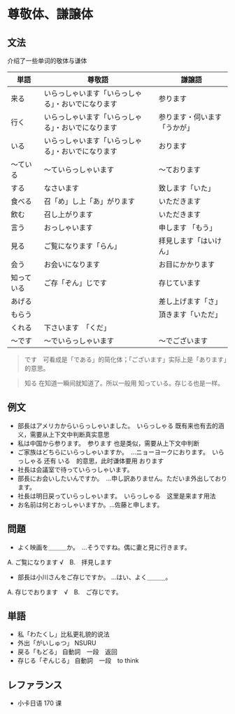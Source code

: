 # 尊敬体、謙譲体

## 文法

 介绍了一些单词的敬体与谦体

| 単語 | 尊敬語 | 謙譲語 |
| ---- | ------ | ------ |
| 来る | いらっしゃいます「いらっしゃる」・おいでになります | 参ります |
| 行く |   いらっしゃいます「いらっしゃる」・おいでになります | 参ります・伺います「うかが」|
| いる | いらっしゃいます「いらっしゃる」・おいでになります | おります |
| 〜ている　| 〜ていらっしゃいます | 〜ております |
| する | なさいます | 致します「いた」|
| 食べる | 召「め」し上「あ」がります | いただきます |
| 飲む | 召し上がります | いただきます |
| 言う | おっしゃいます | 申します 「もう」|
| 見る | ご覧になります「らん」 | 拝見します「はいけん」 |
| 会う | お会いになります | お目にかかります |
| 知っている | ご存「ぞん」じです | 存じています |
| あげる |                 | 差し上げます「さ」|
| もらう |               | 頂きます「いただ」 |
| くれる | 下さいます　「くだ」 |         |
| 〜です | 〜でいらっしゃいます | 〜でございます |

> です　可看成是「である」的简化体；「ございます」实际上是「あります」的意思。

> 知る 在知道一瞬间就知道了。所以一般用 知っている。存じる也是一样。

## 例文

- 部長はアメリカからいらっしゃいました。　いらっしゃる 既有来也有去的涵义，需要从上下文中判断真实意思
- 私は中国から参ります。　参ります 也是类似，需要从上下文中判断
- ご家族はどちらにいらっしゃいますか。　…ニョーヨークにおります。　いらっしゃる 还有 いる　的意思，此时谦体要用 おります
- 社長は会議室で待っていらっしゃいます。
- 部長にお会いしたいんですか。　…申し訳ありません。ただいま外出しております。
- 社長は明日戻っていらっしゃいます。　いらっしゃる　这里是来ます用法
- お名前は何とおっしゃいますか。…佐藤と申します。

## 問題

- よく映画を＿＿＿か。　…そうですね。偶に妻と見に行きます。

A. ご覧になります √　B.　拝見します

- 部長は小川さんをご存じですか。 …はい、よく＿＿＿。

A. 存じでおります　√　B.　ご存じです。

## 単語

- 私「わたくし」比私更礼貌的说法
- 外出「がいしゅつ」 NSURU
- 戻る「もどる」 自動詞　一段　返回
- 存じる「ぞんじる」 自動詞　一段　to think

## レファランス

- 小卡日语 170 课
